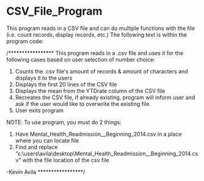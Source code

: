# CSV_File_Program
This program reads in a CSV file and can do multiple functions with the file (i.e. count records, display records, etc.)
The following text is within the program code:

/*****************
This program reads in a .csv file and uses it for the following cases based on user selection of number choice:
  1. Counts the .csv file's amount of records & amount of characters and displays it to the users
  2. Displays the first 20 lines of the CSV file
  3. Displays the mean from the YTDrate column of the CSV file
  4. Recreates the CSV file, if already existing, program will inform user and ask if the user would like to overwrite the existing file
  5. User exits program

  NOTE: To use program, you must do 2 things:
  1. Have Mental_Health_Readmission__Beginning_2014.csv in a place where you can locate file
  2. Find and replace "c:\users\avila\desktop\Mental_Health_Readmission__Beginning_2014.csv" with the file location of the csv file

  -Kevin Avila
 *****************/
